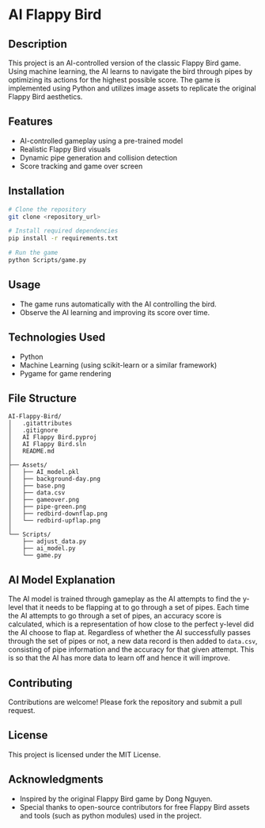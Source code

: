 # AI Flappy Bird

## Description
This project is an AI-controlled version of the classic Flappy Bird game. Using machine learning, the AI learns to navigate the bird through pipes by optimizing its actions for the highest possible score. The game is implemented using Python and utilizes image assets to replicate the original Flappy Bird aesthetics.

## Features
- AI-controlled gameplay using a pre-trained model
- Realistic Flappy Bird visuals
- Dynamic pipe generation and collision detection
- Score tracking and game over screen

## Installation
```bash
# Clone the repository
git clone <repository_url>

# Install required dependencies
pip install -r requirements.txt

# Run the game
python Scripts/game.py
```

## Usage
- The game runs automatically with the AI controlling the bird.
- Observe the AI learning and improving its score over time.

## Technologies Used
- Python
- Machine Learning (using scikit-learn or a similar framework)
- Pygame for game rendering

## File Structure
```
AI-Flappy-Bird/
│   .gitattributes
│   .gitignore
│   AI Flappy Bird.pyproj
│   AI Flappy Bird.sln
│   README.md
│
├── Assets/
│   ├── AI_model.pkl
│   ├── background-day.png
│   ├── base.png
│   ├── data.csv
│   ├── gameover.png
│   ├── pipe-green.png
│   ├── redbird-downflap.png
│   └── redbird-upflap.png
│
└── Scripts/
    ├── adjust_data.py
    ├── ai_model.py
    └── game.py
```

## AI Model Explanation
The AI model is trained through gameplay as the AI attempts to find the y-level that it needs to be flapping at to go through a set of pipes. Each time the AI attempts to go through a set of pipes, an accuracy score is calculated, which is a representation of how close to the perfect y-level did the AI choose to flap at. Regardless of whether the AI successfully passes through the set of pipes or not, a new data record is then added to `data.csv`, consisting of pipe information and the accuracy for that given attempt. This is so that the AI has more data to learn off and hence it will improve. 

## Contributing
Contributions are welcome! Please fork the repository and submit a pull request.

## License
This project is licensed under the MIT License.

## Acknowledgments
- Inspired by the original Flappy Bird game by Dong Nguyen.
- Special thanks to open-source contributors for free Flappy Bird assets and tools (such as python modules) used in the project.
